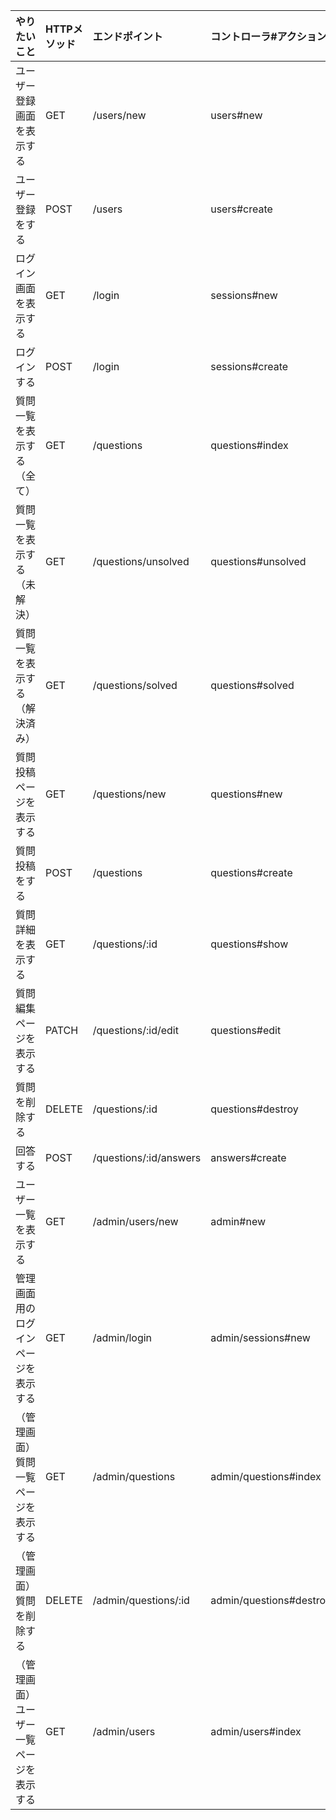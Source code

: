|やりたいこと|HTTPメソッド|エンドポイント|コントローラ#アクション|
|:----|:----|:----|:----|
|ユーザー登録画面を表示する|GET|/users/new|users#new|
|ユーザー登録をする|POST|/users|users#create|
|ログイン画面を表示する|GET|/login|sessions#new|
|ログインする|POST|/login|sessions#create|
|質問一覧を表示する（全て）|GET|/questions|questions#index|
|質問一覧を表示する（未解決）|GET|/questions/unsolved|questions#unsolved|
|質問一覧を表示する（解決済み）|GET|/questions/solved|questions#solved|
|質問投稿ページを表示する|GET|/questions/new|questions#new|
|質問投稿をする|POST|/questions|questions#create|
|質問詳細を表示する|GET|/questions/:id|questions#show|
|質問編集ページを表示する|PATCH|/questions/:id/edit|questions#edit|
|質問を削除する|DELETE|/questions/:id|questions#destroy|
|回答する|POST|/questions/:id/answers|answers#create|
|ユーザー一覧を表示する|GET|/admin/users/new|admin#new|
|管理画面用のログインページを表示する|GET|/admin/login|admin/sessions#new|
|（管理画面）質問一覧ページを表示する|GET|/admin/questions|admin/questions#index|
|（管理画面）質問を削除する|DELETE|/admin/questions/:id|admin/questions#destroy|
|（管理画面）ユーザー一覧ページを表示する|GET|/admin/users|admin/users#index|
